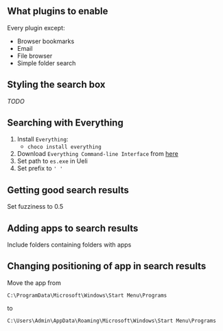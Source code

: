 ## What plugins to enable
Every plugin except:
- Browser bookmarks
- Email
- File browser
- Simple folder search

## Styling the search box
_TODO_

## Searching with Everything
1. Install `Everything`:
    - `choco install everything`
2. Download `Everything Command-line Interface` from [here](https://www.voidtools.com/downloads/)
3. Set path to `es.exe` in Ueli
4. Set prefix to `' '`

## Getting good search results
Set fuzziness to 0.5

## Adding apps to search results
Include folders containing folders with apps

## Changing positioning of app in search results
Move the app from
```
C:\ProgramData\Microsoft\Windows\Start Menu\Programs
```
to
```
C:\Users\Admin\AppData\Roaming\Microsoft\Windows\Start Menu\Programs
```
